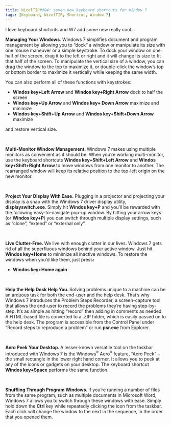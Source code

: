 ```yaml
---
title: NicolTIP#004: seven new keyboard shortcuts for Window 7
tags: [Keyboard, NicolTIP, Shortcut, Window 7]
---
```

<p>I love keyboard shortcuts and W7 add some new really cool…</p>  <p><a name="Tip1"><b>Managing Your Windows</b></a>. Windows 7 simplifies document and program management by allowing you to “dock” a window or manipulate its size with one mouse maneuver or a simple keystroke. To dock your window on one half of the screen, drag it to the left or right and it will change its size to fit that half of the screen. To manipulate the vertical size of a window, you can drag the window to the top to maximize it, or double-click the window’s top or bottom border to maximize it vertically while keeping the same width. </p>  <p>You can also perform all of these functions with keystrokes: </p>  <ul>   <li><b>Windos key+Left Arrow</b> and <b>Windos key</b><b>+Right Arrow</b> dock to half the screen </li>    <li><b><b>Windos key</b>+Up Arrow</b> and <b><b>Windos key</b>+ Down Arrow</b> maximize and minimize </li>    <li><b><b>Windos key</b>+Shift+Up Arrow</b> and <b><b>Windos key</b>+Shift+Down Arrow</b> maximize </li> </ul>  <p>and restore vertical size.</p>  <p>&#160;</p>  <p><a name="Tip2"><b>Multi-Monitor Window Management.</b></a><b> </b>Windows 7 makes using multiple monitors as convenient as it should be. When you’re working multi-monitor, use the keyboard shortcuts <b><b>Windos key</b>+Shift+Left Arrow</b> and <b><b>Windos key</b>+Shift+Right Arrow</b> to move windows from one monitor to another. The rearranged window will keep its relative position to the top-left origin on the new monitor.</p>  <p>&#160;</p>  <p><a name="Tip3"><b>Project Your Display With Ease.</b></a> Plugging in a projector and projecting your display is a snap with the Windows 7 driver display utility, <b>displayswitch.exe</b>. Simply hit <b><b>Windos key</b>+P</b> and you’ll be rewarded with the following easy-to-navigate pop-up window. By hitting your arrow keys (or <b>Windos key</b><b>+P</b>) you can switch through multiple display settings, such as “clone”, “extend” or “external only”.</p>  <p>&#160;</p>  <p><a name="Tip4"><b>Live Clutter-Free.</b></a><b> </b>We live with enough clutter in our lives. Windows 7 gets rid of all the superfluous windows behind your active window. Just hit <b><b>Windos key</b>+Home</b> to minimize all inactive windows. To restore the windows when you’d like them, just press<strong>:</strong></p>  <ul>   <li><b><b>Windos key</b>+Home again</b></li> </ul>  <p>&#160;</p>  <p><a name="Tip5"><b>Help the Help Desk Help You.</b></a><b> </b>Solving problems unique to a machine can be an arduous task for both the end-user and the help desk. That’s why Windows 7 introduces the Problem Steps Recorder, a screen-capture tool that allows the end-user to record the problems they’re having step-by-step. It’s as simple as hitting “record” then adding in comments as needed. A HTML-based file is converted to a .ZIP folder, which is easily passed on to the help desk. The program is accessible from the Control Panel under “Record steps to reproduce a problem” or run <b>psr.exe</b> from Explorer.</p>  <p>&#160;</p>  <p><a name="Tip6"><b>Aero Peek Your Desktop.</b></a><b> </b>A lesser-known versatile tool on the taskbar introduced with Windows 7 is the Windows<sup>®</sup> Aero<sup>®</sup> feature, “Aero Peek” – the small rectangle in the lower right hand corner. It allows you to peek at any of the icons or gadgets on your desktop. The keyboard shortcut <b><b>Windos key</b>+Space</b> performs the same function.</p>  <p>&#160;</p>  <p><a name="Tip7"><b>Shuffling Through Program Windows.</b></a><b> </b>If you’re running a number of files from the same program, such as multiple documents in Microsoft Word, Windows 7 allows you to switch through these windows with ease. Simply hold down the <b>Ctrl</b> key while repeatedly clicking the icon from the taskbar. Each click will change the window to the next in the sequence, in the order that you opened them.</p>
